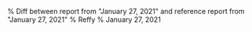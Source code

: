 % Diff between report from "January 27, 2021" and reference report from "January 27, 2021"
% Reffy
% January 27, 2021

